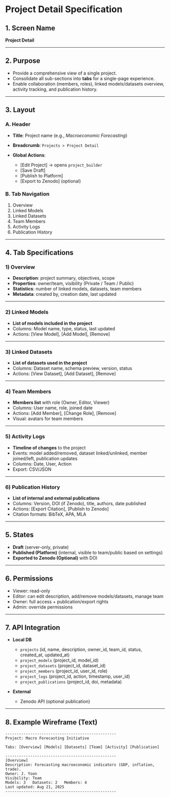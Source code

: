 # Project Detail Specification

## 1. Screen Name

**Project Detail**

---

## 2. Purpose

* Provide a comprehensive view of a single project.
* Consolidate all sub-sections into **tabs** for a single-page experience.
* Enable collaboration (members, roles), linked models/datasets overview, activity tracking, and publication history.

---

## 3. Layout

### A. Header

* **Title**: Project name (e.g., *Macroeconomic Forecasting*)
* **Breadcrumb**: `Projects > Project Detail`
* **Global Actions**:

  * \[Edit Project] → opens `project_builder`
  * \[Save Draft]
  * \[Publish to Platform]
  * \[Export to Zenodo] (optional)

### B. Tab Navigation

1. Overview
2. Linked Models
3. Linked Datasets
4. Team Members
5. Activity Logs
6. Publication History

---

## 4. Tab Specifications

### 1) Overview

* **Description**: project summary, objectives, scope
* **Properties**: owner/team, visibility (Private / Team / Public)
* **Statistics**: number of linked models, datasets, team members
* **Metadata**: created by, creation date, last updated

---

### 2) Linked Models

* **List of models included in the project**
* Columns: Model name, type, status, last updated
* Actions: \[View Model], \[Add Model], \[Remove]

---

### 3) Linked Datasets

* **List of datasets used in the project**
* Columns: Dataset name, schema preview, version, status
* Actions: \[View Dataset], \[Add Dataset], \[Remove]

---

### 4) Team Members

* **Members list** with role (Owner, Editor, Viewer)
* Columns: User name, role, joined date
* Actions: \[Add Member], \[Change Role], \[Remove]
* Visual: avatars for team members

---

### 5) Activity Logs

* **Timeline of changes** to the project
* Events: model added/removed, dataset linked/unlinked, member joined/left, publication updates
* Columns: Date, User, Action
* Export: CSV/JSON

---

### 6) Publication History

* **List of internal and external publications**
* Columns: Version, DOI (if Zenodo), title, authors, date published
* Actions: \[Export Citation], \[Publish to Zenodo]
* Citation formats: BibTeX, APA, MLA

---

## 5. States

* **Draft** (server-only, private)
* **Published (Platform)** (internal, visible to team/public based on settings)
* **Exported to Zenodo (Optional)** with DOI

---

## 6. Permissions

* Viewer: read-only
* Editor: can edit description, add/remove models/datasets, manage team
* Owner: full access + publication/export rights
* Admin: override permissions

---

## 7. API Integration

* **Local DB**

  * `projects` (id, name, description, owner\_id, team\_id, status, created\_at, updated\_at)
  * `project_models` (project\_id, model\_id)
  * `project_datasets` (project\_id, dataset\_id)
  * `project_members` (project\_id, user\_id, role)
  * `project_logs` (project\_id, action, timestamp, user\_id)
  * `project_publications` (project\_id, doi, metadata)
* **External**

  * Zenodo API (optional publication)

---

## 8. Example Wireframe (Text)

```
-------------------------------------------------
Project: Macro Forecasting Initiative

Tabs: [Overview] [Models] [Datasets] [Team] [Activity] [Publication]

-------------------------------------------------
[Overview]
Description: Forecasting macroeconomic indicators (GDP, inflation, trade).
Owner: J. Yoon
Visibility: Team
Models: 3   Datasets: 2   Members: 4
Last updated: Aug 21, 2025
-------------------------------------------------
```
